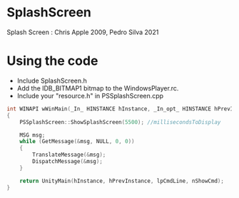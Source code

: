 # SplashScreen
 Splash Screen :  Chris Apple 2009, Pedro Silva 2021
 
 # Using the code
* Include SplashScreen.h
* Add the IDB_BITMAP1 bitmap to the WindowsPlayer.rc.
* Include your "resource.h" in PSSplashScreen.cpp

```cpp
int WINAPI wWinMain(_In_ HINSTANCE hInstance, _In_opt_ HINSTANCE hPrevInstance, _In_ LPWSTR lpCmdLine, _In_ int nShowCmd)
{
    PSSplashScreen::ShowSplashScreen(5500); //millisecondsToDisplay

    MSG msg;
    while (GetMessage(&msg, NULL, 0, 0))
    {
        TranslateMessage(&msg);
        DispatchMessage(&msg);
    }

    return UnityMain(hInstance, hPrevInstance, lpCmdLine, nShowCmd);
}
```
